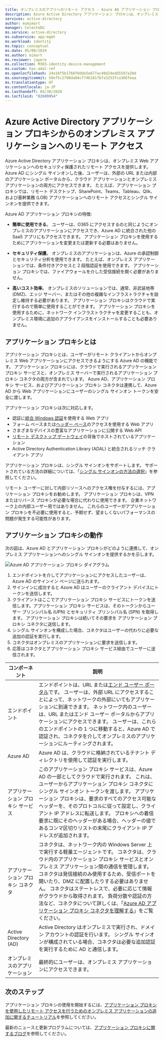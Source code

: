 ```yaml
---
title: オンプレミスのアプリへのリモート アクセス - Azure AD アプリケーション プロキシ
description: Azure Active Directory アプリケーション プロキシは、オンプレミス Web アプリケーションへのセキュリティ保護されたリモート アクセスを提供します。 Azure AD にシングル サインオンした後、ユーザーは、外部の URL または内部のアプリケーション ポータルから、クラウド アプリケーションとオンプレミス アプリケーションの両方にアクセスできます。 たとえば、アプリケーション プロキシでは、リモート デスクトップ、SharePoint、Teams、Tableau、Qlik、および基幹業務 (LOB) アプリケーションへのリモート アクセスとシングル サインオンを提供できます。
services: active-directory
author: msmimart
manager: CelesteDG
ms.service: active-directory
ms.subservice: app-mgmt
ms.workload: identity
ms.topic: conceptual
ms.date: 05/09/2019
ms.author: mimart
ms.reviewer: japere
ms.collection: M365-identity-device-management
ms.custom: has-adal-ref
ms.openlocfilehash: 24e18f5b1766f0dde5e677ac40d24edd5597a20d
ms.sourcegitcommit: 50ef5c2798da04cf746181fbfa3253fca366feaa
ms.translationtype: HT
ms.contentlocale: ja-JP
ms.lasthandoff: 04/30/2020
ms.locfileid: "82609954"
---
```

# <a name="remote-access-to-on-premises-applications-through-azure-active-directorys-application-proxy"></a>Azure Active Directory アプリケーション プロキシからのオンプレミス アプリケーションへのリモート アクセス

Azure Active Directory アプリケーション プロキシは、オンプレミス Web アプリケーションへのセキュリティ保護されたリモート アクセスを提供します。 Azure AD にシングル サインオンした後、ユーザーは、外部の URL または内部のアプリケーション ポータルから、クラウド アプリケーションとオンプレミス アプリケーションの両方にアクセスできます。 たとえば、アプリケーション プロキシでは、リモート デスクトップ、SharePoint、Teams、Tableau、Qlik、および基幹業務 (LOB) アプリケーションへのリモート アクセスとシングル サインオンを提供できます。

Azure AD アプリケーション プロキシの特徴:

- **簡単に使用できる**。 ユーザーは、O365 にアクセスするのと同じようにオンプレミスのアプリケーションにアクセスでき、Azure AD に統合された他の SaaS アプリにもアクセスできます。 アプリケーション プロキシを使用するためにアプリケーションを変更または更新する必要はありません。

- **セキュリティ保護**。 オンプレミスのアプリケーションは、Azure の承認制御とセキュリティ分析を使用できます。 たとえば、オンプレミス アプリケーションでは、条件付きアクセスと 2 段階認証を使用できます。 アプリケーション プロキシでは、ファイアウォールを介した受信接続を開く必要がありません。

- **高いコスト効率**。 オンプレミスのソリューションでは、通常、非武装地帯 (DMZ)、エッジ サーバー、またはその他の複雑なインフラストラクチャを設定し維持する必要があります。 アプリケーション プロキシはクラウドで実行するので簡単に使用することができます。 アプリケーション プロキシを使用するために、ネットワーク インフラストラクチャを変更することも、オンプレミス環境に追加のアプライアンスをインストールすることも必要ありません。

## <a name="what-is-application-proxy"></a>アプリケーション プロキシとは
アプリケーション プロキシとは、ユーザーがリモート クライアントからオンプレミス Web アプリケーションにアクセスできるようにする Azure AD の機能です。 アプリケーション プロキシには、クラウドで実行されるアプリケーション プロキシ サービスと、オンプレミス サーバーで実行されるアプリケーション プロキシ コネクタの両方が含まれています。 Azure AD、アプリケーション プロキシ サービス、およびアプリケーション プロキシ コネクタは連携して、Azure AD から Web アプリケーションにユーザーのシングル サインオン トークンを安全に渡します。

アプリケーション プロキシは次に対応します。

* 認証に[統合 Windows 認証](application-proxy-configure-single-sign-on-with-kcd.md)を使用する Web アプリ
* フォーム ベースまたは[ヘッダー ベース](application-proxy-configure-single-sign-on-with-ping-access.md)のアクセスを使用する Web アプリ
* さまざまなデバイスの豊富なアプリケーションに公開する Web API
* [リモート デスクトップ ゲートウェイ](application-proxy-integrate-with-remote-desktop-services.md)の背後でホストされているアプリケーション
* Active Directory Authentication Library (ADAL) と統合されるリッチ クライアント アプリ

アプリケーション プロキシは、シングル サインオンをサポートします。 サポートされている方法の詳細については、「[シングル サインオンの方法の選択](what-is-single-sign-on.md#choosing-a-single-sign-on-method)」を参照してください。

リモート ユーザーに対して内部リソースへのアクセス権を付与するには、アプリケーション プロキシをお勧めします。 アプリケーション プロキシは、VPN またはリバース プロキシが必要な場合に代わりに使用できます。 企業ネットワーク上の内部ユーザー用ではありません。  これらのユーザーがアプリケーション プロキシを不必要に使用すると、予期せず、望ましくないパフォーマンスの問題が発生する可能性があります。

## <a name="how-application-proxy-works"></a>アプリケーション プロキシの動作

次の図は、Azure AD とアプリケーション プロキシがどのように連携して、オンプレミス アプリケーションへのシングル サインオンを提供するかを示します。

![Azure AD アプリケーション プロキシ ダイアグラム](./media/application-proxy/azureappproxxy.png)

1. エンドポイントを介してアプリケーションにアクセスしたユーザーは、Azure AD のサインイン ページに送られます。
2. サインインに成功すると Azure AD はユーザーのクライアント デバイスにトークンを送信します。
3. クライアントはここでアプリケーション プロキシ サービスにトークンを送信します。アプリケーション プロキシ サービスは、そのトークンからユーザー プリンシパル名 (UPN) とセキュリティ プリンシパル名 (SPN) を取得します。 アプリケーション プロキシは続いてその要求を アプリケーション プロキシ コネクタに送信します。
4. シングル サインオンを構成した場合、コネクタはユーザーの代わりに必要な追加の認証を実行します。
5. コネクタはオンプレミスのアプリケーションに要求を送信します。
6. 応答はコネクタとアプリケーション プロキシ サービス経由でユーザーに送信されます。

| コンポーネント | 説明 |
| --------- | ----------- |
| エンドポイント  | エンドポイントは、URL または[エンド ユーザー ポータル](end-user-experiences.md)です。 ユーザーは、外部 URL にアクセスすることによって、ネットワークの外部にいてもアプリケーションに到達できます。 ネットワーク内のユーザーは、URL またはエンド ユーザー ポータルからアプリケーションにアクセスできます。 ユーザーは、これらのエンドポイントの 1 つに移動すると、Azure AD で認証され、コネクタを介してオンプレミスのアプリケーションにルーティングされます。|
| Azure AD | Azure AD は、クラウドに格納されているテナント ディレクトリを使用して認証を実行します。 |
| アプリケーション プロキシ サービス | このアプリケーション プロキシ サービスは、Azure AD の一部としてクラウドで実行されます。 これは、ユーザーからアプリケーション プロキシ コネクタにシングル サインオン トークンを渡します。 アプリケーション プロキシは、要求のすべてのアクセス可能なヘッダーを、そのプロトコルに従って設定し、クライアント IP アドレスに転送します。 プロキシへの着信要求に既にそのヘッダーがある場合、ヘッダーの値であるコンマ区切りリストの末尾にクライアント IP アドレスが追加されます。|
| アプリケーション プロキシ コネクタ | コネクタは、ネットワーク内の Windows Server 上で実行する軽量エージェントです。 コネクタは、クラウド内のアプリケーション プロキシ サービスとオンプレミス アプリケーション間の通信を管理します。 コネクタは発信接続のみ使用するため、受信ポートを開いたり、DMZ に配置したりする必要はありません。 コネクタはステートレスで、必要に応じて情報がクラウドから取得されます。 負荷分散や認証の方法など、コネクタについて詳しくは、「[Azure AD アプリケーション プロキシ コネクタを理解する](application-proxy-connectors.md)」をご覧ください。|
| Active Directory (AD) | Active Directory はオンプレミスで実行され、ドメイン アカウントの認証を行います。 シングル サインオンが構成されている場合、コネクタは必要な追加認証を実行するために AD と通信します。
| オンプレミスのアプリケーション | 最終的にユーザーは、オンプレミス アプリケーションにアクセスできます。

## <a name="next-steps"></a>次のステップ
アプリケーション プロキシの使用を開始するには、[アプリケーション プロキシを使用したリモート アクセスを行うためのオンプレミス アプリケーションの追加に関するチュートリアル](application-proxy-add-on-premises-application.md)を参照してください。

最新のニュースと更新プログラムについては、[アプリケーション プロキシに関するブログ](https://blogs.technet.com/b/applicationproxyblog/)を参照してください。
